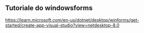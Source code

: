 ## Tutoriale do windowsforms
https://learn.microsoft.com/en-us/dotnet/desktop/winforms/get-started/create-app-visual-studio?view=netdesktop-8.0